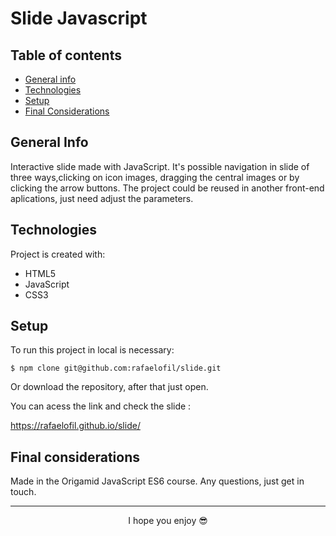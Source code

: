 # Slide Javascript

## Table of contents
* [General info](#general-info)
* [Technologies](#technologies)
* [Setup](#setup)
* [Final Considerations](#final-considerations)

## General Info
Interactive slide made with JavaScript. It's possible navigation in slide of three ways,clicking on icon images, dragging the central images or by clicking the arrow buttons. 
The project could be reused in another front-end aplications, just need adjust the parameters.

## Technologies
Project is created with:

* HTML5
* JavaScript
* CSS3

## Setup
To run this project in local is necessary:

```
$ npm clone git@github.com:rafaelofil/slide.git
```
Or download the repository, after that just open.

You can acess the link and check the slide :

https://rafaelofil.github.io/slide/

## Final considerations

Made in the Origamid JavaScript ES6 course.
Any questions, just get in touch.

<hr>
<p align="center"> I hope you enjoy 😎</p>
